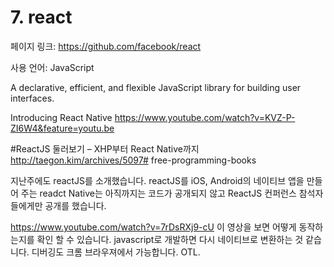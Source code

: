 # 7. react

페이지 링크: https://github.com/facebook/react

사용 언어: JavaScript

A declarative, efficient, and flexible JavaScript library for building user interfaces.

Introducing React Native https://www.youtube.com/watch?v=KVZ-P-ZI6W4&feature=youtu.be

#ReactJS 둘러보기 – XHP부터 React Native까지 http://taegon.kim/archives/5097# free-programming-books

지난주에도 reactJS를 소개했습니다. reactJS를 iOS, Android의 네이티브 앱을 만들어 주는 readct Native는 아직까지는 코드가 공개되지 않고 ReactJS 컨퍼런스 참석자들에게만 공개를 했습니다.

https://www.youtube.com/watch?v=7rDsRXj9-cU 이 영상을 보면 어떻게 동작하는지를 확인 할 수 있습니다. javascript로 개발하면 다시 네이티브로 변환하는 것 같습니다. 디버깅도 크롬 브라우져에서 가능합니다. OTL. 
